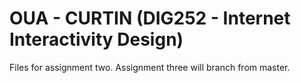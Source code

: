 # OUA - CURTIN (DIG252 - Internet Interactivity Design)

Files for assignment two.
Assignment three will branch from master.
